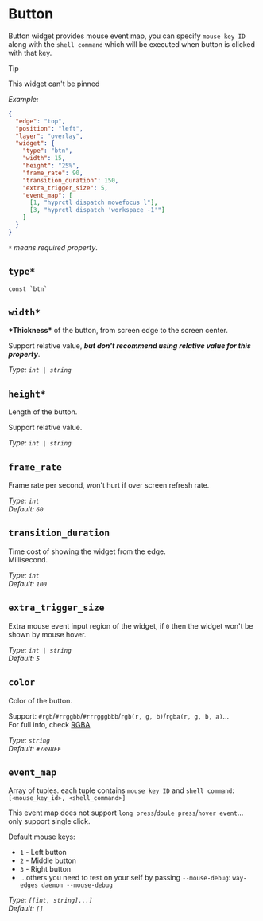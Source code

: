 # Button

Button widget provides mouse event map, you can specify `mouse key ID` along with the `shell command` which will be executed when button is clicked with that key.

> [!TIP]
> This widget can't be pinned

_Example:_

```json
{
  "edge": "top",
  "position": "left",
  "layer": "overlay",
  "widget": {
    "type": "btn",
    "width": 15,
    "height": "25%",
    "frame_rate": 90,
    "transition_duration": 150,
    "extra_trigger_size": 5,
    "event_map": [
      [1, "hyprctl dispatch movefocus l"],
      [3, "hyprctl dispatch 'workspace -1'"]
    ]
  }
}
```

_`*` means required property_.

## `type*`

```plaintext
const `btn`
```

## `width*`

**\*Thickness\*** of the button, from screen edge to the screen center.

Support relative value, **_but don't recommend using relative value for this property_**.

_Type: `int | string`_

## `height*`

Length of the button.

Support relative value.

_Type: `int | string`_

## `frame_rate`

Frame rate per second, won't hurt if over screen refresh rate.

_Type: `int`_  
_Default: `60`_

## `transition_duration`

Time cost of showing the widget from the edge.  
Millisecond.

_Type: `int`_  
_Default: `100`_

## `extra_trigger_size`

Extra mouse event input region of the widget, if `0` then the widget won't be shown by mouse hover.

_Type: `int | string`_  
_Default: `5`_

## `color`

Color of the button.

Support: `#rgb`/`#rrggbb`/`#rrrgggbbb`/`rgb(r, g, b)`/`rgba(r, g, b, a)`...  
For full info, check [RGBA](https://gtk-rs.org/gtk4-rs/stable/latest/docs/src/gdk4/rgba.rs.html#205)

_Type: `string`_  
_Default: `#7B98FF`_

## `event_map`

Array of tuples. each tuple contains `mouse key ID` and `shell command`:  
`[<mouse_key_id>, <shell_command>]`

This event map does not support `long press`/`doule press`/`hover event`... only support single click.

Default mouse keys:

- `1` - Left button
- `2` - Middle button
- `3` - Right button
- ...others you need to test on your self by passing `--mouse-debug`: `way-edges daemon --mouse-debug`

_Type: `[[int, string]...]`_  
_Default: `[]`_
